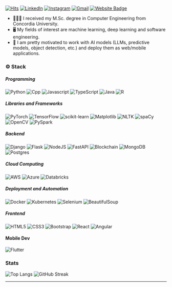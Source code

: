 <p align="center" >
<a href="https://www.arianfotouhi.com"><img src="https://readme-typing-svg.demolab.com?font=Martel&weight=800&size=25&duration=2500&pause=1000&color=FFFFFF&background=FFFFFF00&center=true&multiline=true&width=435&height=100&lines=This+is+Arian+;AI+Software+Developer" alt="" /></a>

[![Hits](https://hits.seeyoufarm.com/api/count/incr/badge.svg?url=https%3A%2F%2Fgithub.com%2FArianFotouhi&count_bg=%23012C6A&title_bg=%2347A3FF&icon=github.svg&icon_color=%23FFFFFF&title=Views&edge_flat=false)](https://hits.seeyoufarm.com)
[![LinkedIn](https://img.shields.io/badge/linkedin-%230077B5.svg?style=for-the-badge&logo=linkedin&logoColor=white)](https://www.linkedin.com/in/arian-fotouhi/)
[![Instagram](https://img.shields.io/badge/Instagram-%23E4405F.svg?style=for-the-badge&logo=Instagram&logoColor=white)](https://www.instagram.com/arian.fotouhi)
[![Gmail](https://img.shields.io/badge/Gmail-D14836?style=for-the-badge&logo=gmail&logoColor=white)](mailto:arianfotouhi7@gmail.com)
[![Website Badge](https://img.shields.io/badge/website-000000?style=for-the-badge&logo=About.me&logoColor=white&link=https://www.arianfotouhi.com/)](https://www.arianfotouhi.com/)



- 👨🏻‍🎓 I received my M.Sc. degree in Computer Engineering from Concordia University. 
- 🖥️ My fields of interest are machine learning, deep learning and software engineering. 
- 📱 I am pretty motivated to work with AI models (LLMs, predictive models, object detection, etc.) and deploy them as web/mobile applications.


### ⚙️ Stack

##### Programming
![Python](https://img.shields.io/badge/Python-3776AB?style=for-the-badge&logo=python&logoColor=white) 
![Cpp](https://img.shields.io/badge/C%2B%2B-00599C?style=for-the-badge&logo=c%2B%2B&logoColor=white)
![Javascript](https://img.shields.io/badge/JavaScript-F7DF1E?style=for-the-badge&logo=javascript&logoColor=black)
![TypeScript](https://img.shields.io/badge/typescript-%23007ACC.svg?style=for-the-badge&logo=typescript&logoColor=white)
![Java](https://img.shields.io/badge/java-%23ED8B00.svg?style=for-the-badge&logo=java&logoColor=white)
![R](https://img.shields.io/badge/R-276DC3?style=for-the-badge&logo=r&logoColor=white)

##### Libraries and Frameworks
![PyTorch](https://img.shields.io/badge/PyTorch-%23EE4C2C.svg?style=for-the-badge&logo=PyTorch&logoColor=white) 
![TensorFlow](https://img.shields.io/badge/TensorFlow-%23FF6F00.svg?style=for-the-badge&logo=TensorFlow&logoColor=white)
![scikit-learn](https://img.shields.io/badge/scikit--learn-%23F7931E.svg?style=for-the-badge&logo=scikit-learn&logoColor=white)
![Matplotlib](https://img.shields.io/badge/Matplotlib-%23ffffff.svg?style=for-the-badge&logo=Matplotlib&logoColor=black)
![NLTK](https://img.shields.io/badge/NLTK-%23white.svg?style=for-the-badge)
![spaCy](https://img.shields.io/badge/spaCy-3152A0?style=for-the-badge)
![OpenCV](https://img.shields.io/badge/OpenCV-27338e?style=for-the-badge&logo=OpenCV&logoColor=white)
![PySpark](https://img.shields.io/badge/PySpark-FD3A5C?style=for-the-badge)

##### Backend
![Django](https://img.shields.io/badge/django-%23092E20.svg?style=for-the-badge&logo=django&logoColor=white)
![Flask](https://img.shields.io/badge/flask-%23000.svg?style=for-the-badge&logo=flask&logoColor=white)
![NodeJS](https://img.shields.io/badge/node.js-6DA55F?style=for-the-badge&logo=node.js&logoColor=white)
![FastAPI](https://img.shields.io/badge/FastAPI-005571?style=for-the-badge&logo=fastapi)
![Blockchain](https://img.shields.io/badge/Blockchain-121D33?logo=blockchaindotcom&logoColor=fff&style=for-the-badge)
![MongoDB](https://img.shields.io/badge/MongoDB-%234ea94b.svg?style=for-the-badge&logo=mongodb&logoColor=white)
![Postgres](https://img.shields.io/badge/postgres-%23316192.svg?style=for-the-badge&logo=postgresql&logoColor=white)

##### Cloud Computing
![AWS](https://img.shields.io/badge/Amazon_AWS-FF9900?style=for-the-badge&logo=amazonaws&logoColor=white)
![Azure](https://img.shields.io/badge/Microsoft_Azure-0089D6?style=for-the-badge&logo=microsoft-azure&logoColor=white)
![Databricks](https://img.shields.io/badge/Databricks-FF3621?style=for-the-badge&logo=Databricks&logoColor=white)

##### Deployment and Automation
![Docker](https://img.shields.io/badge/docker-%230db7ed.svg?style=for-the-badge&logo=docker&logoColor=white)
![Kubernetes](https://img.shields.io/badge/kubernetes-%23326ce5.svg?style=for-the-badge&logo=kubernetes&logoColor=white)
![Selenium](https://img.shields.io/badge/-selenium-%43B02A?style=for-the-badge&logo=selenium&logoColor=white)
![BeautifulSoup](https://img.shields.io/badge/BeautifulSoup-%23E5A00D.svg?style=for-the-badge)

##### Frontend
![HTML5](https://img.shields.io/badge/html5-%23E34F26.svg?style=for-the-badge&logo=html5&logoColor=white)
![CSS3](https://img.shields.io/badge/css3-%231572B6.svg?style=for-the-badge&logo=css3&logoColor=white)
![Bootstrap](https://img.shields.io/badge/bootstrap-%23563D7C.svg?style=for-the-badge&logo=bootstrap&logoColor=white)
![React](https://img.shields.io/badge/react-%2320232a.svg?style=for-the-badge&logo=react&logoColor=%2361DAFB)
![Angular](https://img.shields.io/badge/angular-%23DD0031.svg?style=for-the-badge&logo=angular&logoColor=white)


#### Mobile Dev
![Flutter](https://img.shields.io/badge/Flutter-02569B?style=for-the-badge&logo=flutter&logoColor=white)

### Stats
![Top Langs](https://github-readme-stats.vercel.app/api/top-langs/?username=ArianFotouhi&theme=dark\&layout=donut-vertical)
![GitHub Streak](https://github-readme-streak-stats.herokuapp.com?user=ArianFotouhi&theme=dark&border_radius=5&card_width=500)



***



